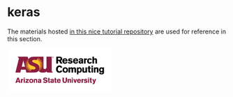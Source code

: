 keras
=====

The materials hosted [in this nice tutorial repository][0] are used for
reference in this section.

<img src="../../assets/ASURC_logo.png" width="240">

[0]: https://github.com/buomsoo-kim/Easy-deep-learning-with-Keras
